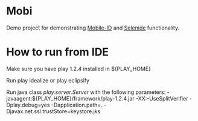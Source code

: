 Mobi
=========

Demo project for demonstrating [Mobile-ID](http://github.com/codeborne/mobileid) and [Selenide](http://github.com/codeborne/selenide) functionality.


How to run from IDE
=========
Make sure you have play 1.2.4 installed in ${PLAY_HOME}

Run
    play idealize
or
    play eclipsify

Run java class *play.server.Server* with the following parameters:
    -javaagent:${PLAY_HOME}/framework/play-1.2.4.jar
    -XX:-UseSplitVerifier
    -Dplay.debug=yes
    -Dapplication.path=.
    -Djavax.net.ssl.trustStore=keystore.jks

